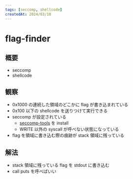 ```yaml
---
tags: [seccomp, shellcode]
createdAt: 2024/03/10
---
```


# flag-finder

## 概要

* seccomp
* shellcode

## 観察

* 0x1000 の連続した領域のどこかに flag が書き込まれている
* 0x100 以下の shellcode を送りつけて実行できる
* seccomp が設定されている
  * [seccomp-tools](https://github.com/david942j/seccomp-tools) を install
  * WRITE 以外の syscall が呼べない状態になっている
* flag を領域に書き込む際の痕跡が stack 領域に残っている

## 解法

* stack 領域に残っている flag を stdout に書き込む
* call puts を呼べばいい

